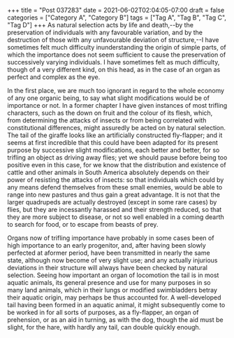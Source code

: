 +++
title = "Post 037283"
date = 2021-06-02T02:04:05-07:00
draft = false
categories = ["Category A", "Category B"]
tags = ["Tag A", "Tag B", "Tag C", "Tag D"]
+++
As natural selection acts by life and death,--by the preservation of individuals with any favourable variation, and by the destruction of those with any unfavourable deviation of structure,--I have sometimes felt much difficulty inunderstanding the origin of simple parts, of which the importance does not seem sufficient to cause the preservation of successively varying individuals. I have sometimes felt as much difficulty, though of a very different kind, on this head, as in the case of an organ as perfect and complex as the eye.

In the first place, we are much too ignorant in regard to the whole economy of any one organic being, to say what slight modifications would be of importance or not. In a former chapter I have given instances of most trifling characters, such as the down on fruit and the colour of its flesh, which, from determining the attacks of insects or from being correlated with constitutional differences, might assuredly be acted on by natural selection. The tail of the giraffe looks like an artificially constructed fly-flapper; and it seems at first incredible that this could have been adapted for its present purpose by successive slight modifications, each better and better, for so trifling an object as driving away flies; yet we should pause before being too positive even in this case, for we know that the distribution and existence of cattle and other animals in South America absolutely depends on their power of resisting the attacks of insects: so that individuals which could by any means defend themselves from these small enemies, would be able to range into new pastures and thus gain a great advantage. It is not that the larger quadrupeds are actually destroyed (except in some rare cases) by flies, but they are incessantly harassed and their strength reduced, so that they are more subject to disease, or not so well enabled in a coming dearth to search for food, or to escape from beasts of prey.

Organs now of trifling importance have probably in some cases been of high importance to an early progenitor, and, after having been slowly perfected at aformer period, have been transmitted in nearly the same state, although now become of very slight use; and any actually injurious deviations in their structure will always have been checked by natural selection. Seeing how important an organ of locomotion the tail is in most aquatic animals, its general presence and use for many purposes in so many land animals, which in their lungs or modified swimbladders betray their aquatic origin, may perhaps be thus accounted for. A well-developed tail having been formed in an aquatic animal, it might subsequently come to be worked in for all sorts of purposes, as a fly-flapper, an organ of prehension, or as an aid in turning, as with the dog, though the aid must be slight, for the hare, with hardly any tail, can double quickly enough.
